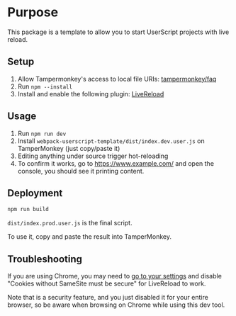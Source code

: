 # Purpose

This package is a template to allow you to start UserScript projects with live reload.

## Setup

1. Allow Tampermonkey's access to local file URIs: [tampermonkey/faq](https://tampermonkey.net/faq.php?ext=dhdg#Q204)
2. Run `npm --install`
3. Install and enable the following plugin: [LiveReload](https://chrome.google.com/webstore/detail/jnihajbhpnppcggbcgedagnkighmdlei)

## Usage

1. Run `npm run dev`
2. Install `webpack-userscript-template/dist/index.dev.user.js` on TamperMonkey (just copy/paste it)
3. Editing anything under source trigger hot-reloading
4. To confirm it works, go to <https://www.example.com/> and open the console, you should see it printing content.

## Deployment

```bash
npm run build
```

`dist/index.prod.user.js` is the final script.

To use it, copy and paste the result into TamperMonkey.

## Troubleshooting

If you are using Chrome, you may need to [go to your settings](chrome://flags/) and disable "Cookies without SameSite must be secure" for LiveReload to work.

Note that is a security feature, and you just disabled it for your entire browser, so be aware when browsing on Chrome while using this dev tool.
